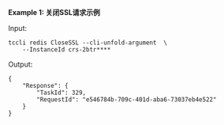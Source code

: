 **Example 1: 关闭SSL请求示例**



Input: 

```
tccli redis CloseSSL --cli-unfold-argument  \
    --InstanceId crs-2btr****
```

Output: 
```
{
    "Response": {
        "TaskId": 329,
        "RequestId": "e546784b-709c-401d-aba6-73037eb4e522"
    }
}
```

